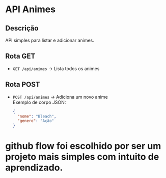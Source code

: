 # API Animes

## Descrição
API simples para listar e adicionar animes.

## Rota GET
- `GET /api/animes` → Lista todos os animes

## Rota POST
- `POST /api/animes` → Adiciona um novo anime  
  Exemplo de corpo JSON:
  ```json
  {
    "nome": "Bleach",
    "genero": "Ação"
  }

# github flow foi escolhido por ser um projeto mais simples com intuito de aprendizado.
 

